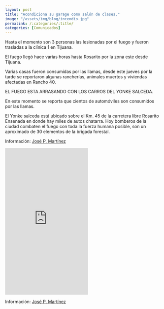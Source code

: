```yaml
---
layout: post
title: "Acondiciona su garage como salón de clases."
image: "/assets/img/blog/incendio.jpg"
permalink: /:categories/:title/
categories: [Comunicados]
---
```


Hasta el momento son 3 personas las lesionadas por el fuego y fueron trasladas a la clínica 1 en Tijuana.

El fuego llegó hace varias horas hasta Rosarito por la zona este desde Tijuana.

Varias casas fueron consumidas por las llamas, desde este jueves por la tarde se reportaron algunas rancherías, animales muertos y viviendas afectadas en Rancho 40.

EL FUEGO ESTA ARRASANDO CON LOS CARROS DEL YONKE SALCEDA.

En este momento se reporta que cientos de automóviles son consumidos por las llamas.

El Yonke salceda está ubicado sobre el Km. 45 de la carretera libre Rosarito Ensenada en donde hay miles de autos chatarra.
Hoy bomberos de la ciudad combaten el fuego con toda la fuerza humana posible, son un aproximado de 30 elementos de la brigada forestal.

Información: [José P. Martínez](https://www.facebook.com/CNRDEPORTES)

<div class="embed-responsive embed-responsive-16by9">

<iframe src="https://www.facebook.com/plugins/video.php?href=https%3A%2F%2Fwww.facebook.com%2FInformandoBC%2Fvideos%2F1343471372658657%2F&show_text=0&width=269" width="269" height="476" style="border:none;overflow:hidden" scrolling="no" frameborder="0" allowTransparency="true" allowFullScreen="true"></iframe>

Información: [José P. Martínez](https://www.facebook.com/CNRDEPORTES)